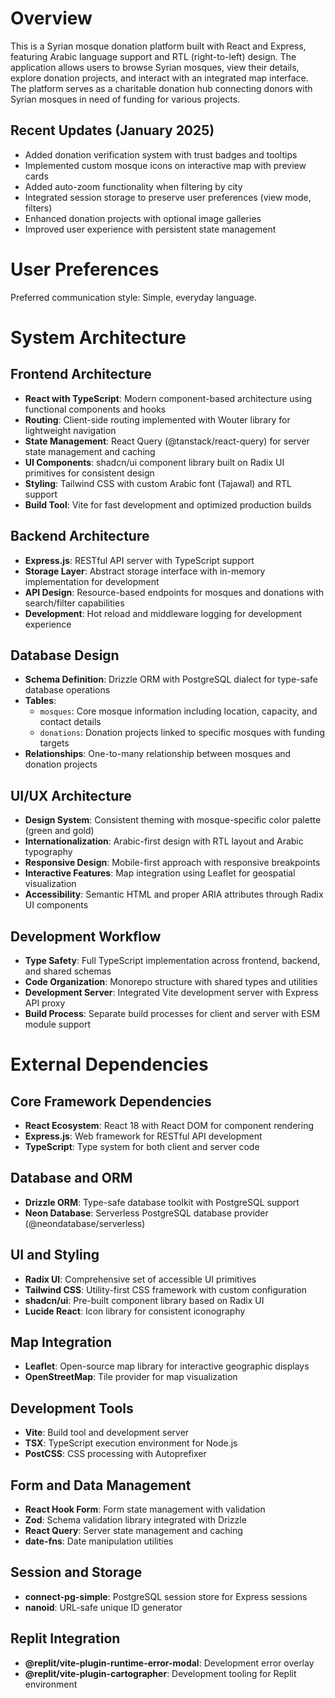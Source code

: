 # Overview

This is a Syrian mosque donation platform built with React and Express, featuring Arabic language support and RTL (right-to-left) design. The application allows users to browse Syrian mosques, view their details, explore donation projects, and interact with an integrated map interface. The platform serves as a charitable donation hub connecting donors with Syrian mosques in need of funding for various projects.

## Recent Updates (January 2025)
- Added donation verification system with trust badges and tooltips
- Implemented custom mosque icons on interactive map with preview cards
- Added auto-zoom functionality when filtering by city
- Integrated session storage to preserve user preferences (view mode, filters)
- Enhanced donation projects with optional image galleries
- Improved user experience with persistent state management

# User Preferences

Preferred communication style: Simple, everyday language.

# System Architecture

## Frontend Architecture
- **React with TypeScript**: Modern component-based architecture using functional components and hooks
- **Routing**: Client-side routing implemented with Wouter library for lightweight navigation
- **State Management**: React Query (@tanstack/react-query) for server state management and caching
- **UI Components**: shadcn/ui component library built on Radix UI primitives for consistent design
- **Styling**: Tailwind CSS with custom Arabic font (Tajawal) and RTL support
- **Build Tool**: Vite for fast development and optimized production builds

## Backend Architecture
- **Express.js**: RESTful API server with TypeScript support
- **Storage Layer**: Abstract storage interface with in-memory implementation for development
- **API Design**: Resource-based endpoints for mosques and donations with search/filter capabilities
- **Development**: Hot reload and middleware logging for development experience

## Database Design
- **Schema Definition**: Drizzle ORM with PostgreSQL dialect for type-safe database operations
- **Tables**: 
  - `mosques`: Core mosque information including location, capacity, and contact details
  - `donations`: Donation projects linked to specific mosques with funding targets
- **Relationships**: One-to-many relationship between mosques and donation projects

## UI/UX Architecture
- **Design System**: Consistent theming with mosque-specific color palette (green and gold)
- **Internationalization**: Arabic-first design with RTL layout and Arabic typography
- **Responsive Design**: Mobile-first approach with responsive breakpoints
- **Interactive Features**: Map integration using Leaflet for geospatial visualization
- **Accessibility**: Semantic HTML and proper ARIA attributes through Radix UI components

## Development Workflow
- **Type Safety**: Full TypeScript implementation across frontend, backend, and shared schemas
- **Code Organization**: Monorepo structure with shared types and utilities
- **Development Server**: Integrated Vite development server with Express API proxy
- **Build Process**: Separate build processes for client and server with ESM module support

# External Dependencies

## Core Framework Dependencies
- **React Ecosystem**: React 18 with React DOM for component rendering
- **Express.js**: Web framework for RESTful API development
- **TypeScript**: Type system for both client and server code

## Database and ORM
- **Drizzle ORM**: Type-safe database toolkit with PostgreSQL support
- **Neon Database**: Serverless PostgreSQL database provider (@neondatabase/serverless)

## UI and Styling
- **Radix UI**: Comprehensive set of accessible UI primitives
- **Tailwind CSS**: Utility-first CSS framework with custom configuration
- **shadcn/ui**: Pre-built component library based on Radix UI
- **Lucide React**: Icon library for consistent iconography

## Map Integration
- **Leaflet**: Open-source map library for interactive geographic displays
- **OpenStreetMap**: Tile provider for map visualization

## Development Tools
- **Vite**: Build tool and development server
- **TSX**: TypeScript execution environment for Node.js
- **PostCSS**: CSS processing with Autoprefixer

## Form and Data Management
- **React Hook Form**: Form state management with validation
- **Zod**: Schema validation library integrated with Drizzle
- **React Query**: Server state management and caching
- **date-fns**: Date manipulation utilities

## Session and Storage
- **connect-pg-simple**: PostgreSQL session store for Express sessions
- **nanoid**: URL-safe unique ID generator

## Replit Integration
- **@replit/vite-plugin-runtime-error-modal**: Development error overlay
- **@replit/vite-plugin-cartographer**: Development tooling for Replit environment